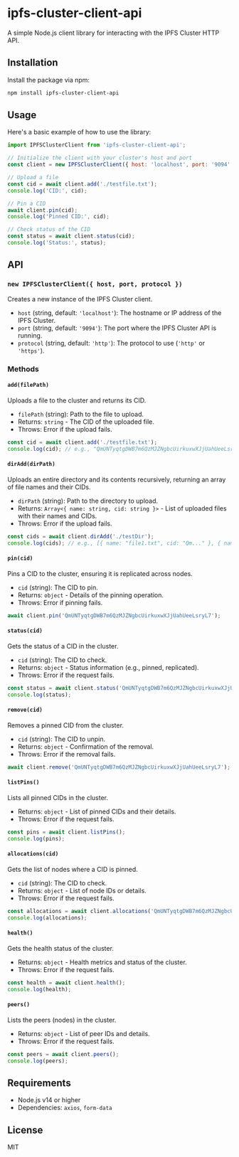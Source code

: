 # ipfs-cluster-client-api

A simple Node.js client library for interacting with the IPFS Cluster HTTP API.

## Installation

Install the package via npm:

```bash
npm install ipfs-cluster-client-api
```

## Usage

Here's a basic example of how to use the library:

```javascript
import IPFSClusterClient from 'ipfs-cluster-client-api';

// Initialize the client with your cluster's host and port
const client = new IPFSClusterClient({ host: 'localhost', port: '9094' });

// Upload a file
const cid = await client.add('./testfile.txt');
console.log('CID:', cid);

// Pin a CID
await client.pin(cid);
console.log('Pinned CID:', cid);

// Check status of the CID
const status = await client.status(cid);
console.log('Status:', status);
```

## API

### `new IPFSClusterClient({ host, port, protocol })`

Creates a new instance of the IPFS Cluster client.

- `host` (string, default: `'localhost'`): The hostname or IP address of the IPFS Cluster.
- `port` (string, default: `'9094'`): The port where the IPFS Cluster API is running.
- `protocol` (string, default: `'http'`): The protocol to use (`'http'` or `'https'`).

### Methods

#### `add(filePath)`

Uploads a file to the cluster and returns its CID.

- `filePath` (string): Path to the file to upload.
- Returns: `string` - The CID of the uploaded file.
- Throws: Error if the upload fails.

```javascript
const cid = await client.add('./testfile.txt');
console.log(cid); // e.g., "QmUNTyqtgDWB7m6QzMJZNgbcUirkuxwXJjUahUeeLsryL7"
```

#### `dirAdd(dirPath)`

Uploads an entire directory and its contents recursively, returning an array of file names and their CIDs.

- `dirPath` (string): Path to the directory to upload.
- Returns: `Array<{ name: string, cid: string }>` - List of uploaded files with their names and CIDs.
- Throws: Error if the upload fails.

```javascript
const cids = await client.dirAdd('./testDir');
console.log(cids); // e.g., [{ name: "file1.txt", cid: "Qm..." }, { name: "file2.txt", cid: "Qm..." }]
```

#### `pin(cid)`

Pins a CID to the cluster, ensuring it is replicated across nodes.

- `cid` (string): The CID to pin.
- Returns: `object` - Details of the pinning operation.
- Throws: Error if pinning fails.

```javascript
await client.pin('QmUNTyqtgDWB7m6QzMJZNgbcUirkuxwXJjUahUeeLsryL7');
```

#### `status(cid)`

Gets the status of a CID in the cluster.

- `cid` (string): The CID to check.
- Returns: `object` - Status information (e.g., pinned, replicated).
- Throws: Error if the request fails.

```javascript
const status = await client.status('QmUNTyqtgDWB7m6QzMJZNgbcUirkuxwXJjUahUeeLsryL7');
console.log(status);
```

#### `remove(cid)`

Removes a pinned CID from the cluster.

- `cid` (string): The CID to unpin.
- Returns: `object` - Confirmation of the removal.
- Throws: Error if the removal fails.

```javascript
await client.remove('QmUNTyqtgDWB7m6QzMJZNgbcUirkuxwXJjUahUeeLsryL7');
```

#### `listPins()`

Lists all pinned CIDs in the cluster.

- Returns: `object` - List of pinned CIDs and their details.
- Throws: Error if the request fails.

```javascript
const pins = await client.listPins();
console.log(pins);
```

#### `allocations(cid)`

Gets the list of nodes where a CID is pinned.

- `cid` (string): The CID to check.
- Returns: `object` - List of node IDs or details.
- Throws: Error if the request fails.

```javascript
const allocations = await client.allocations('QmUNTyqtgDWB7m6QzMJZNgbcUirkuxwXJjUahUeeLsryL7');
console.log(allocations);
```

#### `health()`

Gets the health status of the cluster.

- Returns: `object` - Health metrics and status of the cluster.
- Throws: Error if the request fails.

```javascript
const health = await client.health();
console.log(health);
```

#### `peers()`

Lists the peers (nodes) in the cluster.

- Returns: `object` - List of peer IDs and details.
- Throws: Error if the request fails.

```javascript
const peers = await client.peers();
console.log(peers);
```

## Requirements

- Node.js v14 or higher
- Dependencies: `axios`, `form-data`

## License

MIT